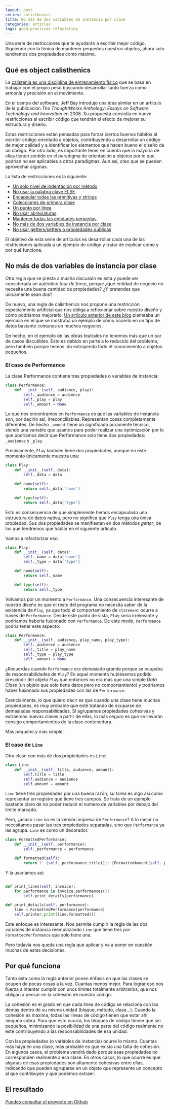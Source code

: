 ```yaml
---
layout: post
series: calisthenics
title: No más de dos variables de instancia por clase
categories: articles
tags: good-practices refactoring
---
```


Una serie de restricciones que te ayudarán a escribir mejor código. Siguiendo con la tónica de mantener pequeños nuestros objetos, ahora solo tendremos dos propiedades como máximo.

## Qué es object calisthenics

La [calistenia es una disciplina de entrenamiento físico](https://www.calistenia.net/que-es/) que se basa en trabajar con el propio peso buscando desarrollar tanto fuerza como armonía y precisión en el movimiento.

En el campo del software, Jeff Bay introdujo una idea similar en un artículo de la publicación _The ThoughtWorks Anthology: Essays on Software Technology and Innovation_ en 2008. Su propuesta consistía en nueve restricciones al escribir código que tendrán el efecto de mejorar su estructura y diseño.

Estas restricciones están pensadas para forzar ciertos buenos hábitos al escribir código orientado a objetos, contribuyendo a desarrollar un código de mejor calidad y a identificar los elementos que hacen bueno el diseño de un código. Por otro lado, es importante tener en cuenta que la mayoría de ellas tienen sentido en el paradigma de orientación a objetos por lo que podrían no ser aplicables a otros paradigmas. Aun así, creo que se pueden aprovechar algunas.

La lista de restricciones es la siguiente:

* [Un solo nivel de indentación por método](/calisthenics-1)
* [No usar la palabra clave ELSE](/calisthenics-2)
* [Encapsular todas las primitivas y strings](/calisthenics-3)
* [Colecciones de primera clase](/calisthenics-4)
* [Un punto por línea](/calisthenics-5)
* [No usar abreviaturas](/calisthenics-6)
* [Mantener todas las entidades pequeñas](/calisthenics-7)
* [No más de dos variables de instancia por clase](/calisthenics-8)
* [No usar getters/setters o propiedades públicas](/calisthenics-9)

El objetivo de esta serie de artículos es desarrollar cada una de las restricciones aplicada a un ejemplo de código y tratar de explicar cómo y por qué funciona.

## No más de dos variables de instancia por clase

Otra regla que se presta a mucha discusión es esta y puede ser considerada un auténtico _tour de force_, porque ¿qué entidad de negocio no necesita una buena cantidad de propiedades? ¿Y pretendes que únicamente sean dos?

De nuevo, una regla de calisthenics nos propone una restricción especialmente artificial que nos obliga a reflexionar sobre nuestro diseño y cómo podríamos mejorarlo. [Un artículo anterior de este blog](/calistenics-and-value-objects/) planteaba un ejercicio en el que se mostraba un ejemplo de cómo hacerlo en un tipo de datos bastante comunes en muchos negocios.

De hecho, en el ejemplo de las obras teatrales no tenemos más que un par de casos discutibles. Esto es debido en parte a lo reducido del problema, pero también porque hemos ido extrayendo todo el conocimiento a objetos pequeños.

### El caso de Performance

La clase Performance contiene tres propiedades o variables de instancia:

```python
class Performance:
    def __init__(self, audience, play):
        self._audience = audience
        self._play = play
        self._amount = None
```

Lo que nos encontramos en `Performance` es que las variables de instancia son, por decirlo así, irreconciliables. Representan cosas completamente diferentes. De hecho `_amount` tiene un significado puramente técnico, siendo una variable que usamos para poder realizar una optimización por lo que podríamos decir que Performance solo tiene dos propiedades: `_audience` y `_play`.

Precisamente, `Play` también tiene dos propiedades, aunque en este momento únicamente muestra una:

```python
class Play:
    def __init__(self, data):
        self._data = data

    def name(self):
        return self._data['name']

    def type(self):
        return self._data['type']
```

Esto es consecuencia de que simplemente hemos encapsulado una estructura de datos nativa, pero no significa que `Play` tenga una única propiedad. Sus dos propiedades se manifiestan en dos métodos _getter_, de los que tendremos que hablar en el siguiente artículo.

Vamos a refactorizar eso:

```python
class Play:
    def __init__(self, data):
        self._name = data['name']
        self._type = data['type']

    def name(self):
        return self._name

    def type(self):
        return self._type
```

Volvamos por un momento a `Performance`. Una consecuencia interesante de nuestro diseño es que el resto del programa no necesita saber de la existencia de `Play`, ya que todo el comportamiento de `statement` ocurre a través de `Performance`. Desde este punto de vista, `Play` sería irrelevante y podríamos haberla fusionado con `Performance`. De este modo, `Performance` podría tener este aspecto:

```python
class Performance:
    def __init__(self, audience, play_name, play_type):
        self._audience = audience
        self._title = play_name
        self._type = play_type
        self._amount = None
```

¿Recuerdas cuando `Performance` era demasiado grande porque se ocupaba de responsabilidades de `Play`? En aquel momento hubiésemos podido prescindir del objeto `Play` que entonces no era más que una simple _Data Class_  (un objeto que solo tiene datos pero no comportamiento) y podríamos haber fusionado sus propiedades con las de `Performance`.

Esencialmente, lo que quiero decir es que cuando una clase tiene muchas propiedades, es muy probable que esté tratando de ocuparse de demasiadas responsabilidades. Si agrupamos propiedades cohesivas y extraemos nuevas clases a partir de ellas, lo más seguro es que se llevarán consigo comportamientos de la clase contenedora.

Más pequeño y más simple.

### El caso de `Line`

Otra clase con más de dos propiedades es `Line`:

```python
class Line:
    def __init__(self, title, audience, amount):
        self.title = title
        self.audience = audience
        self.amount = amount
```

`Line` tiene tres propiedades por una buena razón, su tarea es algo así como representar un registro que tiene tres campos. Se trata de un ejemplo bastante claro de no poder reducir el número de variables por debajo del límite marcado.

Pero, ¿acaso `Line` no es la versión impresa de `Performance`? A lo mejor no necesitamos pasar las tres propiedades separadas, sino que `Performance` ya las agrupa. `Line` es como un decorador.

```python
class FormattedPerformance:
    def __init__(self, performance):
        self._performance = performance

    def formatted(self):
        return f' {self._performance.title()}: {FormattedAmount(self._performance.amount()).dollars()} ({self._performance.audience()} seats)\n'
```

Y la usaríamos así:

```python

def print_lines(self, invoice):
    for performance in invoice.performances():
        self.print_details(performance)

def print_details(self, performance):
    line = FormattedPerformance(performance)
    self.printer.print(line.formatted())

```

Este enfoque es interesante. Nos permite cumplir la regla de las dos variables de instancia reemplazando `Line` que tiene tres por `FormattedPerformance` que solo tiene una.

Pero todavía nos queda una regla que aplicar y va a poner en cuestión muchas de estas decisiones.

## Por qué funciona

Tanto esta como la regla anterior ponen énfasis en que las clases se ocupen de pocas cosas a la vez. Cuantas menos mejor. Para lograr eso nos fuerza a intentar cumplir con unos límites totalmente arbitrarios, que nos obligan a pensar en la cohesión de nuestro código.

La cohesión es el grado en que cada línea de código se relaciona con las demás dentro de su misma unidad (blqque, método, clase...). Cuando la cohesión es máxima, todas las líneas de código tienen que estar ahí, ninguna sobra. Para que esto ocurra, los bloques de código tienen que ser pequeños, minimizando la posibilidad de una parte del código realmente no esté contribuyendo a las responsabilidades de esa unidad.

Con las propiedades (o variables de instancia) ocurre lo mismo. Cuantas más haya en una clase, más probable es que exista una falta de cohesión. En algunos casos, el problema vendrá dado porque esas propiedades no corresponden realmente a esa clase. En otros casos, lo que ocurre es que algunas de esas propiedades son altamente cohesivas entre ellas, indicando que pueden agruparse en un objeto que represente un concepto al que contribuyen y que podemos extraer.

## El resultado

[Puedes consultar el proyecto en Github](https://github.com/franiglesias/theatrical-plays-kata) 

